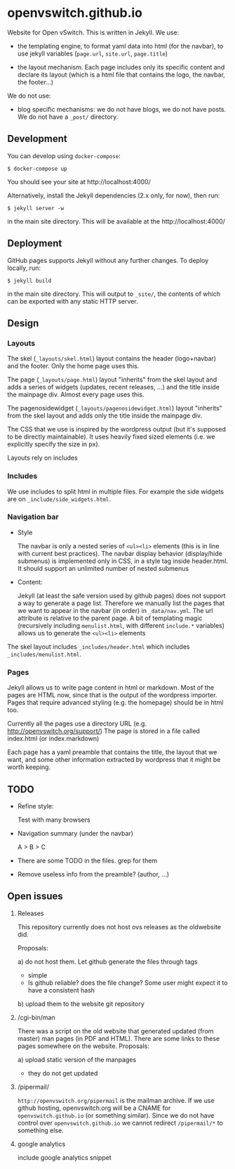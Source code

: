 # openvswitch.github.io

Website for Open vSwitch. This is written in Jekyll. We use:

- the templating engine, to format yaml data into html (for the navbar), to use
  jekyll variables (`page.url`, `site.url`, `page.title`)

- the layout mechanism. Each page includes only its specific content and
  declare its layout (which is a html file that contains the logo, the navbar,
  the footer...)

We do not use:

- blog specific mechanisms: we do not have blogs, we do not have posts.  We do
  not have a `_post/` directory.

## Development

You can develop using `docker-compose`:

    $ docker-compose up

You should see your site at http://localhost:4000/

Alternatively, install the Jekyll dependencies (2.x only, for now), then run:

    $ jekyll server -w

in the main site directory. This will be available at the
http://localhost:4000/

## Deployment

GitHub pages supports Jekyll without any further changes. To deploy locally,
run:

    $ jekyll build

in the main site directory. This will output to `_site/`, the contents of which
can be exported with any static HTTP server.

## Design

### Layouts

The skel (`_layouts/skel.html`) layout contains the header (logo+navbar) and
the footer. Only the home page uses this.

The page (`_layouts/page.html`) layout "inherits" from the skel layout and adds
a series of widgets (updates, recent releases, ...) and the title inside the
mainpage div. Almost every page uses this.

The pagenosidewidget (`_layouts/pagenosidewidget.html`) layout "inherits" from
the skel layout and adds only the title inside the mainpage div.

The CSS that we use is inspired by the wordpress output (but it's supposed to
be directly maintainable). It uses heavily fixed sized elements (i.e. we
explicitly specify the size in px).

Layouts rely on includes

### Includes

We use includes to split html in multiple files. For example the side widgets
are on `_include/side_widgets.html`.

### Navigation bar

- Style

  The navbar is only a nested series of `<ul><li>` elements (this is in line
  with current best practices).  The navbar display behavior (display/hide
  submenus) is implemented only in CSS, in a style tag inside header.html. It
  should support an unlimited number of nested submenus

- Content:

  Jekyll (at least the safe version used by github pages) does not support a
  way to generate a page list. Therefore we manually list the pages that we
  want to appear in the navbar (in order) in `_data/nav.yml`. The url attribute
  is relative to the parent page.  A bit of templating magic (recursively
  including `menulist.html`, with different `include.*` variables) allows us to
  generate the `<ul><li>` elements

The skel layout includes `_includes/header.html` which includes
`_includes/menulist.html`.

### Pages

Jekyll allows us to write page content in html or markdown. Most of the pages
are HTML now, since that is the output of the wordpress importer. Pages that
require advanced styling (e.g. the homepage) should be in html too.

Currently all the pages use a directory URL (e.g.
http://openvswitch.org/support/) The page is stored in a file called index.html
(or index.markdown)

Each page has a yaml preamble that contains the title, the layout that we want,
and some other information extracted by wordpress that it might be worth
keeping.

## TODO

- Refine style:

  Test with many browsers

- Navigation summary (under the navbar)

  A > B > C

- There are some TODO in the files. grep for them

- Remove useless info from the preamble? (author, ...)

## Open issues

1) Releases

   This repository currently does not host ovs releases as the oldwebsite did.

   Proposals:

   a) do not host them. Let github generate the files through tags

      + simple

      - Is github reliable? does the file change? Some user might expect it to
        have a consistent hash

   b) upload them to the website git repository

2) /cgi-bin/man

   There was a script on the old website that generated updated (from master)
   man pages (in PDF and HTML). There are some links to these pages somewhere
   on the website. Proposals:

   a) upload static version of the manpages

      - they do not get updated

3) /pipermail/

   `http://openvswitch.org/pipermail` is the mailman archive. If we use github
   hosting, openvswitch.org will be a CNAME for `openvswitch.github.io` (or
   something similar). Since we do not have control over
   `openvswitch.github.io` we cannot redirect `/pipermail/*` to something else.

4) google analytics

   include google analytics snippet
